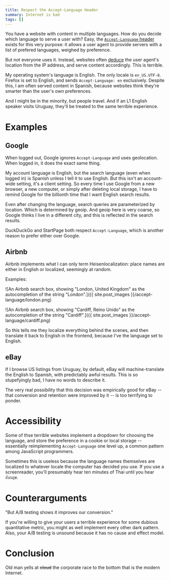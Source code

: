 ```yaml
---
title: Respect the Accept-Language Header
summary: Internet is bad
tags: []
---
```


You have a website with content in multiple languages. How do you decide which language to
serve a user with? Easy, the [`Accept-Language` header](https://developer.mozilla.org/en-US/docs/Web/HTTP/Headers/Accept-Language) exists for this very
purpose: it allows a user agent to provide servers with a list of prefered
languages, weighed by preference.

But not everyone uses it. Instead, websites often [deduce](https://en.wikipedia.org/wiki/Geolocation_software) the user agent's location from the
IP address, and serve content accordingly. This is terrible.

My operating system's language is English. The only locale is
`en_US.UTF-8`. Firefox is set to English, and sends `Accept-Language: en` exclusively. Despite this, I am often served content in Spanish, because websites think they're smarter than the user's own preferences.

And I might be in the minority, but people travel. And if an L1 English speaker
visits Uruguay, they'll be treated to the same terrible experience.

# Examples

## Google

When logged out, Google ignores `Accept-Language` and uses geolocation. When logged
in, it does the exact same thing.

My account language is English, but the search language (even when logged in) is Spanish unless I tell
it to use English. But this isn't an account-wide setting, it's a client setting. So every time I use Google from a new
browser, a new computer, or simply after deleting local storage, I have to
remind Google for the billionth time that I want English search results.

Even after changing the language, search queries are parameterized by
location. Which is determined by geoip. And geoip here is very coarse, so Google
thinks I live in a different city, and this is reflected in the search results.

DuckDuckGo and StartPage both respect `Accept-Language`, which is another reason
to prefer either over Google.

## Airbnb

Airbnb implements what I can only term Heisenlocalization: place names are
either in English or localized, seemingly at random.

Examples:

![An Airbnb search box, showing "London, United Kingdom" as the autocompletion of the string "London".]({{ site.post_images }}/accept-language/london.png)

![An Airbnb search box, showing "Cardiff, Reino Unido" as the autocompletion of the string "Cardiff".]({{ site.post_images }}/accept-language/cardiff.png)

So this tells me they localize everything behind the scenes, and then translate
it back to English in the frontend, because I've the language set to English.

## eBay

If I browse US listings from Uruguay, by default, eBay will machine-translate
the English to Spanish, with predictably awful results. This is so stupefyingly
bad, I have no words to describe it.

The very real possibility that this decision was empirically good for eBay --
that conversion and retention were improved by it -- is too terrifying to
ponder.

# Accessibility

Some of thse terrible websites implement a dropdown for choosing the language,
and store the preference in a cookie or local storage -- essentially
reimplementing `Accept-Language` one level up, a common pattern among JavaScript
programmers.

Sometimes this is useless because the language names themselves are localized to
whatever locale the computer has decided you use. If you use a screenreader,
you'll presumably hear ten minutes of Thai until you hear อังกฤษ.

# Counterarguments

"But A/B testing shows it improves our conversion."

If you're willing to give your users a terrible experience for some dubious
quantitative metric, you might as well implement every other dark pattern. Also,
your A/B testing is unsound because it has no cause and effect model.

# Conclusion

Old man yells at ~~cloud~~ the corporate race to the bottom that is the modern
Internet.
